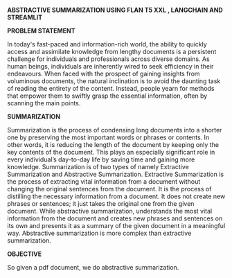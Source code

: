 **ABSTRACTIVE SUMMARIZATION USING FLAN T5 XXL , LANGCHAIN AND STREAMLIT**

**PROBLEM STATEMENT**

In today's fast-paced and information-rich world, the ability to quickly access and
assimilate knowledge from lengthy documents is a persistent challenge for individuals
and professionals across diverse domains. As human beings, individuals are inherently
wired to seek efficiency in their endeavours. When faced with the prospect of gaining
insights from voluminous documents, the natural inclination is to avoid the daunting task
of reading the entirety of the content. Instead, people yearn for methods that empower
them to swiftly grasp the essential information, often by scanning the main points. 


**SUMMARIZATION**

Summarization is the process of condensing long documents into a shorter one by
preserving the most important words or phrases or contents. In other words, it is reducing
the length of the document by keeping only the key contents of the document. This plays
an especially significant role in every individual’s day-to-day life by saving time and
gaining more knowledge. Summarization is of two types of namely Extractive
Summarization and Abstractive Summarization. Extractive Summarization is the process
of extracting vital information from a document without changing the original sentences
from the document. It is the process of distilling the necessary information from a
document. It does not create new phrases or sentences; it just takes the original one from
the given document. While abstractive summarization, understands the most vital
information from the document and creates new phrases and sentences on its own and
presents it as a summary of the given document in a meaningful way. Abstractive
summarization is more complex than extractive summarization.


**OBJECTIVE**

So given a pdf document, we do abstractive summarization. 
